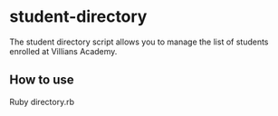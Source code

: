 # student-directory

The student directory script allows you to manage the list of students enrolled at Villians Academy.

## How to use ##

Ruby directory.rb

